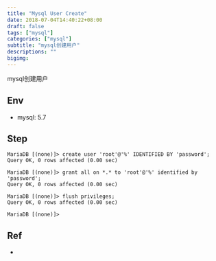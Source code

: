 ```yaml
---
title: "Mysql User Create"
date: 2018-07-04T14:40:22+08:00
draft: false
tags: ["mysql"]
categories: ["mysql"]
subtitle: "mysql创建用户"
descriptions: ""
bigimg:
---
```


mysql创建用户

## Env

- mysql: 5.7


## Step

```
MariaDB [(none)]> create user 'root'@'%' IDENTIFIED BY 'password';
Query OK, 0 rows affected (0.00 sec)

MariaDB [(none)]> grant all on *.* to 'root'@'%' identified by 'password';
Query OK, 0 rows affected (0.00 sec)

MariaDB [(none)]> flush privileges;
Query OK, 0 rows affected (0.00 sec)

MariaDB [(none)]>
```

## Ref

- 